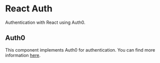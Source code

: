 # React Auth

Authentication with React using Auth0.

## Auth0

This component implements Auth0 for authentication. You can find more information [here](https://manage.auth0.com/).
